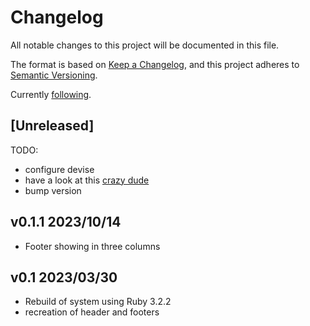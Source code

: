 # Changelog

All notable changes to this project will be documented in this file.

The format is based on [Keep a Changelog](https://keepachangelog.com/en/1.0.0/),
and this project adheres to [Semantic Versioning](https://semver.org/spec/v2.0.0.html).

Currently [following](https://www.simplethread.com/how-to-create-a-new-rails-7-app-with-tailwind/).

## [Unreleased]

TODO:

- configure devise
- have a look at this [crazy dude](https://blog.corsego.com/tailwindcss-dropdown)
- bump version

## v0.1.1 2023/10/14

- Footer showing in three columns

## v0.1 2023/03/30

- Rebuild of system using Ruby 3.2.2
- recreation of header and footers
